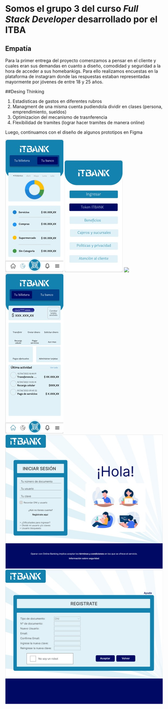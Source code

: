 # Somos el grupo 3 del curso *Full Stack Developer* desarrollado por el ITBA

## Empatía 
Para la primer entrega del proyecto comenzamos a pensar en el cliente y cuales eran sus demandas en cuanto a diseño, comodidad y seguridad a la hora de acceder a sus homebankigs. Para ello realizamos encuestas en la plataforma de instagram donde las respuestas estaban representadas mayormente por jóvenes de entre 18 y 25 años.

##Desing Thinking
1. Estadisticas de gastos en diferentes rubros
2. Managment de una misma cuenta pudiendola dividir en clases (persona, emprendimiento, sueldos)
3. Optimizacion del mecanismo de trasnferencia
4. Flexibilidad de tramites (lograr hacer tramites de manera online)

Luego, continuamos con el diseño de algunos prototipos en Figma

<img src="assets/img/gastos itbank-mobile.jpg">
<img src="assets/img/login itbank-mobile.jpg">
<img src="assets/img/tu banco itbank_mobile.jpg"> 
<img src="assets/img/tu billetera itbank-mobile.jpg">
<img src="assets/img/log in itbank-desktop.jpg">
<img src="assets/img/sign up itbank-desktop.jpg">
